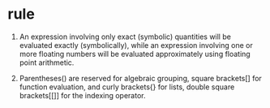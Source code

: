 # rule
1.  An expression involving only exact (symbolic) quantities will be 
    evaluated exactly (symbolically), while an expression involving one or
    more floating numbers will be evaluated approximately using floating 
    point arithmetic.
    
2.  Parentheses() are reserved for algebraic grouping, square brackets[]
    for function evaluation, and curly brackets{} for lists, double square
    brackets[[]] for the indexing operator.
